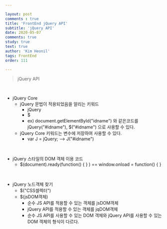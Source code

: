 ```yaml
---

layout: post
comments : true
title: 'FrontEnd jQuery API'
subtitle: 'jQuery API'
date: 2020-05-07
comments: true
study: true
text: true
author: 'Kim Heonil'
tags: FrontEnd
order: 111

---
```


> jQuery API

<br>



- jQuery Core
  - jQuery 문법이 적용되었음을 알리는 키워드
    - jQuery
    - $
    - ex) document.getElementById("idname") 와 같은코드를 jQuery("#idname"), $("#idname") 으로 사용할 수 있다.
  - jQuery Core 키워드는 변수에 저장하여 사용할 수 있다.
    - var J = jQuery; --> J("#idname")

<br>

- jQuery 스타일의 DOM 객체 이용 코드
  - $(document).ready(function() { } ) == window.onload = function() { }

<br>

- jQuery 노드객체 찾기
  - $("CSS셀렉터")
  - $(jsDOM객체)
    - 순수 JS API를 적용할 수 있는 객체를 jsDOM객체
    - jQuery API를 적용할 수 있는 객체를 jqDOM객체
    - 순수 JS API를 사용할 수 있는 DOM 객체와 jQuery API를 사용할 수 있는 DOM 객체의 형식이 다르다.

<br><br>